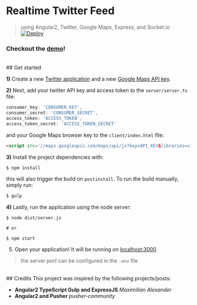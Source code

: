 # Realtime Twitter Feed
> using Angular2, Twitter, Google Maps, Express, and Socket.io
[![Deploy](https://www.herokucdn.com/deploy/button.svg)](https://heroku.com/deploy?template=https://github.com/clarketm/realtime-twitter-feed.git)
### Checkout the [demo](https://www.travismclarke.com/te_rjs_app/app.html)!
<br>
## Get started

**1)** Create a new [Twitter application](https://apps.twitter.com/) and a new [Google Maps API key](https://developers.google.com/maps/documentation/javascript/get-api-key). 

**2)** Next, add your twitter API key and access token to the `server/server.ts` file:

```js
consumer_key: 'CONSUMER_KEY',
consumer_secret: 'CONSUMER_SECRET',
access_token: 'ACCESS_TOKEN',
access_token_secret: 'ACCESS_TOKEN_SECRET'
```
and your Google Maps browser key to the `client/index.html` file:

```html
<script src='//maps.googleapis.com/maps/api/js?key=API_KEY&libraries=visualization'></script>
```

**3)** Install the project dependencies with:

```bash
$ npm install
```

this will also trigger the build on `postinstall`. To run the build manually, simply run:

```bash
$ gulp    
```

**4)** Lastly, run the application using the node server:

```shell
$ node dist/server.js

# or

$ npm start
```

5) Open your application! It will be running on [localhost:3000](http://localhost:3000/)
> the server *port* can be configured in the `.env` file

<br>
## Credits
This project was inspired by the following projects/posts:

* __Angular2 TypeScript Gulp and ExpressJS__ *Maximilian Alexander*
* __Angular2 and Pusher__ *pusher-community*

